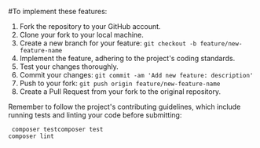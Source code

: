 #To implement these features:

1. Fork the repository to your GitHub account.
2. Clone your fork to your local machine.
3. Create a new branch for your feature: `git checkout -b feature/new-feature-name`
4. Implement the feature, adhering to the project's coding standards.
5. Test your changes thoroughly.
6. Commit your changes: `git commit -am 'Add new feature: description'`
7. Push to your fork: `git push origin feature/new-feature-name`
8. Create a Pull Request from your fork to the original repository.


Remember to follow the project's contributing guidelines, which include running tests and linting your code before submitting:

```shellscript
 composer testcomposer test
composer lint

```
